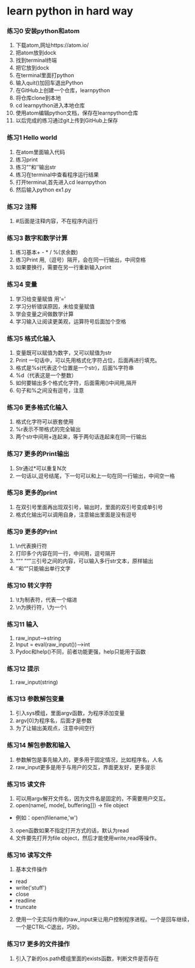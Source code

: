 # learn python in hard way
### 练习0 安装python和atom
1. 下载atom,网址https://atom.io/
2. 把atom放到dock
3. 找到terminal终端
4. 把它放到dock
5. 在terminal里面打python
6. 输入quit()加回车退出Python
7. 在GitHub上创建一个仓库，learnpython
8. 将仓库clone到本地
9. cd learnpython进入本地仓库
10. 使用atom编辑python文档，保存在learnpython仓库
11. 以后完成的练习通过git上传到GitHub上保存

### 练习1 Hello world
1. 在atom里面输入代码
2. 练习print
3. 练习””和’’输出str
4. 练习在terminal中查看程序运行结果
5. 打开terminal,首先进入cd learnpython
6. 然后输入python ex1.py

### 练习2  注释
1. #后面是注释内容，不在程序内运行

### 练习3 数字和数学计算
1. 练习基本+ - * / %(求余数)
2. 练习Print 用,（逗号）隔开，会在同一行输出，中间空格
3. 如果要换行，需要在另一行重新输入print

### 练习4 变量
1. 学习给变量赋值 用‘=’
2. 学习分析错误原因，未给变量赋值
3. 学会变量之间做数学计算
4. 学习输入让阅读更美观，运算符号后面加个空格

### 练习5 格式化输入
1. 变量既可以赋值为数字，又可以赋值为str
2. Print 一句话中，可以先用格式化字符占位，后面再进行填充。
3. 格式是%s(代表这个位置是一个str)，后面%字符串
4. %d（代表这是一个整数）
5. 如何要输出多个格式化字符，后面需用()中间用,隔开
6. 句子和%之间没有逗号，注意

### 练习6 更多格式化输入
1. 格式化字符可以嵌套使用
2. %r表示不带格式的完全输出
3. 两个str中间用+连起来，等于两句话连起来在同一行输出

### 练习7 更多的Print输出
1. Str通过*可以重复N次
2. 一句话以,逗号结尾，下一句可以和上一句在同一行输出，中间空一格

### 练习8 更多的print
1. 在双引号里面再出现双引号，输出时，里面的双引号变成单引号
2. 格式化输出可以调用自身，注意输出里面是没有逗号

### 练习9 更多的Print
1. \n代表换行符
2. 打印多个内容在同一行，中间用，逗号隔开
3. “”“ ”“”三引号之间的内容，可以输入多行str文本，原样输出
4. ‘’和“”只能输出单行文字

### 练习10 转义字符
1. \t为制表符，代表一个缩进
2. \n为换行符，\\为一个\

### 练习11  输入
1. raw_input—>string
2. Input = eval(raw_input())—>int
3. Pydoc和help()不同，前者功能更强，help只能用于函数

### 练习12 提示
1. raw_input(string)

### 练习13 参数解包变量
1. 引入sys模组，里面argv函数，为程序添加变量
1. argv[0]为程序名，后面才是参数
2. 为了让输出美观点，注意中间空行

### 练习14 解包参数和输入
1. 参数解包是事先输入的，更多用于固定情况，比如程序名，人名
2. raw_input更多是用于与用户的交互，界面更友好，更多提示

### 练习15 读文件
1. 可以用argv解开文件名，因为文件名是固定的，不需要用户交互。
2. open(name[, mode[, buffering]]) -> file object
  * 例如：open(filename,'w')
3. open函数如果不指定打开方式的话，默认为read
4. 文件要先打开为file object，然后才能使用write,read等操作。

### 练习16 读写文件
1. 基本文件操作
  * read
  * write('stuff')
  * close
  * readline
  * truncate
2. 使用一个无实际作用的raw_input来让用户控制程序进程。一个是回车继续，一个是CTRL-C退出，巧妙。

### 练习17 更多的文件操作
1. 引入了新的os.path模组里面的exists函数，判断文件是否存在
